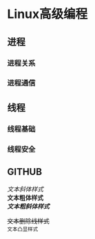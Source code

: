 # Linux高级编程

## 进程

### 进程关系
### 进程通信

## 线程

### 线程基础
### 线程安全


## GITHUB

*文本斜体样式*</br>
**文本粗体样式**</br>
***文本粗斜体样式***</br>

~~文本删除线样式~~</br>
`文本凸显样式`</br>
